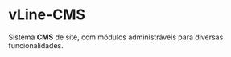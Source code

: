 # vLine-CMS
Sistema <strong>CMS</strong> de site, com módulos administráveis para diversas funcionalidades.
